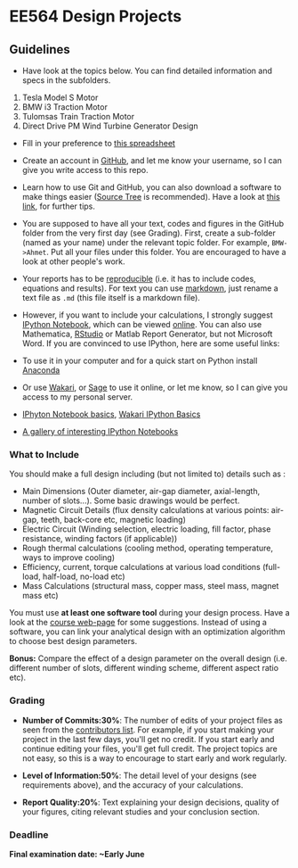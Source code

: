 # EE564 Design Projects

## Guidelines

- Have look at the topics below. You can find detailed information and specs in the subfolders.

1. Tesla Model S Motor
2. BMW i3 Traction Motor
3. Tulomsas Train Traction Motor
4. Direct Drive PM Wind Turbine Generator Design


- Fill in your preference to [this spreadsheet](https://docs.google.com/spreadsheets/d/173FqykIj7HfWxBJXid-JUIKdqOeXsMr1O3MJ19IN08g/edit?usp=sharing)

- Create an account in [GitHub](https://github.com/), and let me know your username, so I can give you write access to this repo.

- Learn how to use Git and GitHub, you can also download a software to make things easier ([Source Tree](http://www.sourcetreeapp.com/) is recommended). Have a look at [this link](http://ozan.keysan.me/okst/), for further tips.

- You are supposed to have all your text, codes and figures in the GitHub folder from the very first day (see Grading). First, create a sub-folder (named as your name) under the relevant topic folder. For example, `BMW->Ahmet`. Put all your files under this folder. You are encouraged to have a look at other people's work.

- Your reports has to be [reproducible](http://www.nature.com/news/interactive-notebooks-sharing-the-code-1.16261) (i.e. it has to include codes, equations and results). For text you can use [markdown](https://guides.github.com/features/mastering-markdown/), just rename a text file as `.md` (this file itself is a markdown file).

-  However, if you want to include your calculations, I strongly suggest [IPython Notebook](http://ipython.org/notebook.html), which can be viewed [online](http://nbviewer.ipython.org/). You can also use Mathematica, [RStudio](http://www.rstudio.com/products/rstudio/) or Matlab Report Generator, but not Microsoft Word. If you are convinced to use IPython, here are some useful links:

  - To use it in your computer and for a quick start on Python install [Anaconda](http://continuum.io/downloads)
  - Or use [Wakari](https://wakari.io), or [Sage](http://sagemath.blogspot.com.tr/2013/09/ipython-notebooks-in-cloud-with.html) to use it online, or let me know, so I can give you  access to my personal server.
  - [IPhyton Notebook basics](http://nbviewer.ipython.org/github/Tooblippe/zapycon2013_ipython_science/blob/master/src/pycon13_ipython.ipynb),  [Wakari IPython Basics](https://wakari.io/gallery)
  - [A gallery of interesting IPython Notebooks](https://github.com/ipython/ipython/wiki/A-gallery-of-interesting-IPython-Notebooks)

### What to Include

You should make a full design including (but not limited to) details such as :

- Main Dimensions (Outer diameter, air-gap diameter, axial-length, number of slots...). Some basic drawings would be perfect.
- Magnetic Circuit Details (flux density calculations at various points: air-gap, teeth, back-core etc, magnetic loading)
- Electric Circuit (Winding selection, electric loading, fill factor, phase resistance, winding factors (if applicable))
- Rough thermal calculations (cooling method, operating temperature, ways to improve cooling)
- Efficiency, current, torque calculations at various load conditions (full-load, half-load, no-load etc)
- Mass Calculations (structural mass, copper mass, steel mass, magnet mass etc)

You must use **at least one software tool** during your design process. Have a look at the [course web-page](http://ozan.keysan.me/ee564/) for some suggestions. Instead of using a software, you can link your analytical design with an optimization algorithm to choose best design parameters.

**Bonus:** Compare the effect of a design parameter on the overall design (i.e. different number of slots, different winding scheme, different aspect ratio etc).

### Grading

- **Number of Commits:30%**: The number of edits of your project  files as seen from the [contributors list](https://github.com/odtu/ee564/graphs/contributors). For example, if you start making your project in the last few days, you'll get no credit. If you start early and continue editing your files, you'll get full credit. The project topics are not easy, so this is a way to encourage to start early and work regularly.

- **Level of Information:50%**: The detail level of your designs (see requirements above), and the accuracy of your calculations.

- **Report Quality:20%**: Text explaining your design decisions, quality of your figures, citing relevant studies and your conclusion section. 


### Deadline

**Final examination date: ~Early June**






 
